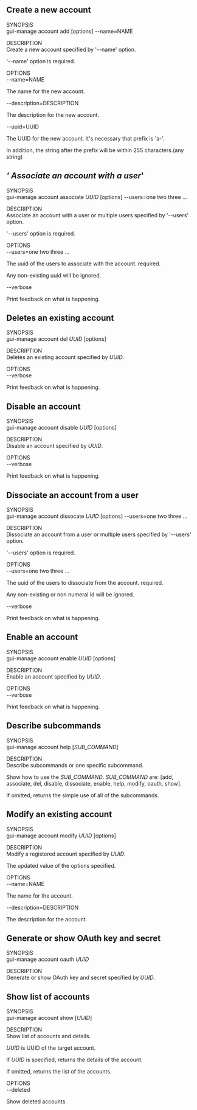 **Create a new account**
------------------------

SYNOPSIS  
gui-manage account add [options] --name=NAME

DESCRIPTION  
Create a new account specified by '--name' option.

'--name' option is required.

OPTIONS  
--name=NAME


The name for the new account.

--description=DESCRIPTION


The description for the new account.

--uuid=UUID


The UUID for the new account. It's necessary that prefix is 'a-'.

In addition, the string after the prefix will be within 255
characters.(any string)

*' Associate an account with a user*'
-------------------------------------

SYNOPSIS  
gui-manage account associate *UUID* [options] --users=one two three ...

DESCRIPTION  
Associate an account with a user or multiple users specified by
'--users' option.

'--users' option is required.

OPTIONS  
--users=one two three ...


The uuid of the users to associate with the account. required.

Any non-existing uuid will be ignored.

--verbose


Print feedback on what is happening.

**Deletes an existing account**
-------------------------------

SYNOPSIS  
gui-manage account del *UUID* [options]

DESCRIPTION  
Deletes an existing account specified by *UUID*.

OPTIONS  
--verbose


Print feedback on what is happening.

**Disable an account**
----------------------

SYNOPSIS  
gui-manage account disable *UUID* [options]

DESCRIPTION  
Disable an account specified by *UUID*.

OPTIONS  
--verbose


Print feedback on what is happening.

**Dissociate an account from a user**
-------------------------------------

SYNOPSIS  
gui-manage account dissocate *UUID* [options] --users=one two three ...

DESCRIPTION  
Dissociate an account from a user or multiple users specified by
'--users' option.

'--users' option is required.

OPTIONS  
--users=one two three ...


The uuid of the users to dissociate from the account. required.

Any non-existing or non numeral id will be ignored.

--verbose


Print feedback on what is happening.

**Enable an account**
---------------------

SYNOPSIS  
gui-manage account enable *UUID* [options]

DESCRIPTION  
Enable an account specified by *UUID*.

OPTIONS  
--verbose


Print feedback on what is happening.

**Describe subcommands**
------------------------

SYNOPSIS  
gui-manage account help [*SUB\_COMMAND*]

DESCRIPTION  
Describe subcommands or one specific subcommand.

Show how to use the *SUB\_COMMAND*. *SUB\_COMMAND* are: [add, associate,
del, disable, dissociate, enable, help, modify, oauth, show].

If omitted, returns the simple use of all of the subcommands.

**Modify an existing account**
------------------------------

SYNOPSIS  
gui-manage account modify *UUID* [options]

DESCRIPTION  
Modify a registered account specified by *UUID*.

The updated value of the options specified.

OPTIONS  
--name=NAME


The name for the account.

--description=DESCRIPTION


The description for the account.

**Generate or show OAuth key and secret**
-----------------------------------------

SYNOPSIS  
gui-manage account oauth *UUID*

DESCRIPTION  
Generate or show OAuth key and secret specified by *UUID*.

**Show list of accounts**
-------------------------

SYNOPSIS  
gui-manage account show [*UUID*]

DESCRIPTION  
Show list of accounts and details.

*UUID* is UUID of the target account.

If *UUID* is specified, returns the details of the account.

If omitted, returns the list of the accounts.

OPTIONS  
--deleted


Show deleted accounts.


